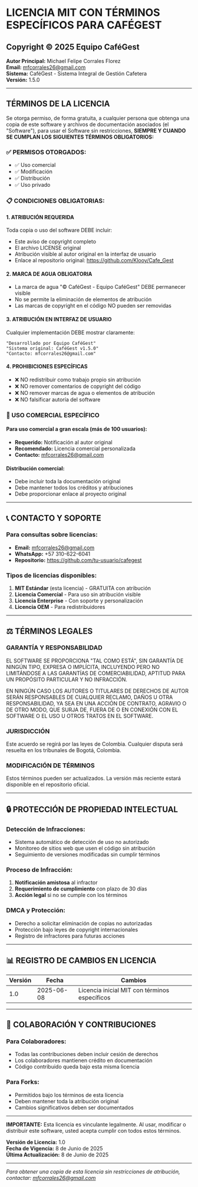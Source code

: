 # LICENCIA MIT CON TÉRMINOS ESPECÍFICOS PARA CAFÉGEST

## Copyright © 2025 Equipo CaféGest

**Autor Principal:** Michael Felipe Corrales Florez  
**Email:** mfcorrales26@gmail.com  
**Sistema:** CaféGest - Sistema Integral de Gestión Cafetera  
**Versión:** 1.5.0  

---

## TÉRMINOS DE LA LICENCIA

Se otorga permiso, de forma gratuita, a cualquier persona que obtenga una copia de este software y archivos de documentación asociados (el "Software"), para usar el Software sin restricciones, **SIEMPRE Y CUANDO SE CUMPLAN LOS SIGUIENTES TÉRMINOS OBLIGATORIOS:**

### ✅ PERMISOS OTORGADOS:
- ✅ Uso comercial
- ✅ Modificación
- ✅ Distribución
- ✅ Uso privado

### 📋 CONDICIONES OBLIGATORIAS:

#### 1. **ATRIBUCIÓN REQUERIDA**
Toda copia o uso del software DEBE incluir:
- Este aviso de copyright completo
- El archivo LICENSE original
- Atribución visible al autor original en la interfaz de usuario
- Enlace al repositorio original: https://github.com/Klooy/Cafe_Gest

#### 2. **MARCA DE AGUA OBLIGATORIA**
- La marca de agua "© CaféGest - Equipo CaféGest" DEBE permanecer visible
- No se permite la eliminación de elementos de atribución
- Las marcas de copyright en el código NO pueden ser removidas

#### 3. **ATRIBUCIÓN EN INTERFAZ DE USUARIO**
Cualquier implementación DEBE mostrar claramente:
```
"Desarrollado por Equipo CaféGest"
"Sistema original: CaféGest v1.5.0"
"Contacto: mfcorrales26@gmail.com"
```

#### 4. **PROHIBICIONES ESPECÍFICAS**
- ❌ NO redistribuir como trabajo propio sin atribución
- ❌ NO remover comentarios de copyright del código
- ❌ NO remover marcas de agua o elementos de atribución
- ❌ NO falsificar autoría del software

### 🏢 USO COMERCIAL ESPECÍFICO

#### Para uso comercial a gran escala (más de 100 usuarios):
- **Requerido:** Notificación al autor original
- **Recomendado:** Licencia comercial personalizada
- **Contacto:** mfcorrales26@gmail.com

#### Distribución comercial:
- Debe incluir toda la documentación original
- Debe mantener todos los créditos y atribuciones
- Debe proporcionar enlace al proyecto original

---

## 📞 CONTACTO Y SOPORTE

### Para consultas sobre licencias:
- **Email:** mfcorrales26@gmail.com
- **WhatsApp:** +57 310-622-6041
- **Repositorio:** https://github.com/tu-usuario/cafegest

### Tipos de licencias disponibles:
1. **MIT Estándar** (esta licencia) - GRATUITA con atribución
2. **Licencia Comercial** - Para uso sin atribución visible
3. **Licencia Enterprise** - Con soporte y personalización
4. **Licencia OEM** - Para redistribuidores

---

## ⚖️ TÉRMINOS LEGALES

### GARANTÍA Y RESPONSABILIDAD

EL SOFTWARE SE PROPORCIONA "TAL COMO ESTÁ", SIN GARANTÍA DE NINGÚN TIPO, EXPRESA O IMPLÍCITA, INCLUYENDO PERO NO LIMITÁNDOSE A LAS GARANTÍAS DE COMERCIABILIDAD, APTITUD PARA UN PROPÓSITO PARTICULAR Y NO INFRACCIÓN.

EN NINGÚN CASO LOS AUTORES O TITULARES DE DERECHOS DE AUTOR SERÁN RESPONSABLES DE CUALQUIER RECLAMO, DAÑOS U OTRA RESPONSABILIDAD, YA SEA EN UNA ACCIÓN DE CONTRATO, AGRAVIO O DE OTRO MODO, QUE SURJA DE, FUERA DE O EN CONEXIÓN CON EL SOFTWARE O EL USO U OTROS TRATOS EN EL SOFTWARE.

### JURISDICCIÓN
Este acuerdo se regirá por las leyes de Colombia. Cualquier disputa será resuelta en los tribunales de Bogotá, Colombia.

### MODIFICACIÓN DE TÉRMINOS
Estos términos pueden ser actualizados. La versión más reciente estará disponible en el repositorio oficial.

---

## 🔒 PROTECCIÓN DE PROPIEDAD INTELECTUAL

### Detección de Infracciones:
- Sistema automático de detección de uso no autorizado
- Monitoreo de sitios web que usen el código sin atribución
- Seguimiento de versiones modificadas sin cumplir términos

### Proceso de Infracción:
1. **Notificación amistosa** al infractor
2. **Requerimiento de cumplimiento** con plazo de 30 días
3. **Acción legal** si no se cumple con los términos

### DMCA y Protección:
- Derecho a solicitar eliminación de copias no autorizadas
- Protección bajo leyes de copyright internacionales
- Registro de infractores para futuras acciones

---

## 📊 REGISTRO DE CAMBIOS EN LICENCIA

| Versión | Fecha | Cambios |
|---------|-------|---------|
| 1.0 | 2025-06-08 | Licencia inicial MIT con términos específicos |

---

## 🤝 COLABORACIÓN Y CONTRIBUCIONES

### Para Colaboradores:
- Todas las contribuciones deben incluir cesión de derechos
- Los colaboradores mantienen crédito en documentación
- Código contribuido queda bajo esta misma licencia

### Para Forks:
- Permitidos bajo los términos de esta licencia
- Deben mantener toda la atribución original
- Cambios significativos deben ser documentados

---

**IMPORTANTE:** Esta licencia es vinculante legalmente. Al usar, modificar o distribuir este software, usted acepta cumplir con todos estos términos.

**Versión de Licencia:** 1.0  
**Fecha de Vigencia:** 8 de Junio de 2025  
**Última Actualización:** 8 de Junio de 2025  

---

*Para obtener una copia de esta licencia sin restricciones de atribución, contactar: mfcorrales26@gmail.com*
